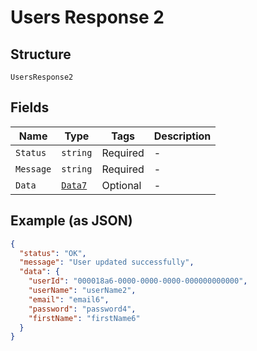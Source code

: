 
# Users Response 2

## Structure

`UsersResponse2`

## Fields

| Name | Type | Tags | Description |
|  --- | --- | --- | --- |
| `Status` | `string` | Required | - |
| `Message` | `string` | Required | - |
| `Data` | [`Data7`](../../doc/models/data-7.md) | Optional | - |

## Example (as JSON)

```json
{
  "status": "OK",
  "message": "User updated successfully",
  "data": {
    "userId": "000018a6-0000-0000-0000-000000000000",
    "userName": "userName2",
    "email": "email6",
    "password": "password4",
    "firstName": "firstName6"
  }
}
```


